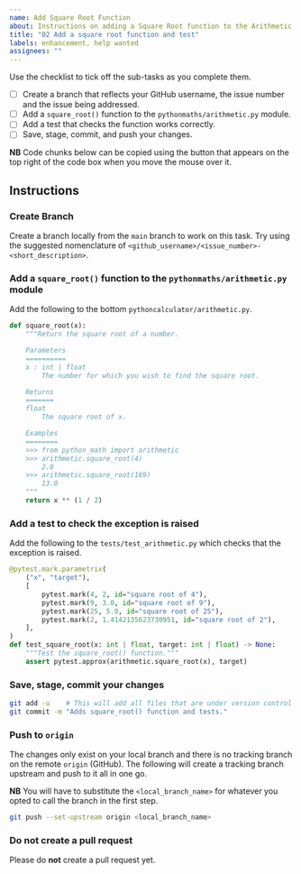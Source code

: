 ```yaml
---
name: Add Square Root Function
about: Instructions on adding a Square Root function to the Arithmetic module
title: "02 Add a square root function and test"
labels: enhancement, help wanted
assignees: ""
---
```


Use the checklist to tick off the sub-tasks as you complete them.

- [ ] Create a branch that reflects your GitHub username, the issue number and the issue being addressed.
- [ ] Add a `square_root()` function to the `pythonmaths/arithmetic.py` module.
- [ ] Add a test that checks the function works correctly.
- [ ] Save, stage, commit, and push your changes.

**NB** Code chunks below can be copied using the button that appears on the top right of the code box when you move the
mouse over it.

## Instructions

### Create Branch

Create a branch locally from the `main` branch to work on this task. Try using the suggested nomenclature of
`<github_username>/<issue_number>-<short_description>`.

### Add a `square_root()` function to the `pythonmaths/arithmetic.py` module

Add the following to the bottom `pythoncalculator/arithmetic.py`.

```python
def square_root(x):
    """Return the square root of a number.

    Parameters
    ==========
    x : int | float
        The number for which you wish to find the square root.

    Returns
    =======
    float
        The square root of x.

    Examples
    ========
    >>> from python_math import arithmetic
    >>> arithmetic.square_root(4)
        2.0
    >>> arithmetic.square_root(169)
        13.0
    """
    return x ** (1 / 2)
```

### Add a test to check the exception is raised

Add the following to the `tests/test_arithmetic.py` which checks that the exception is raised.

```python
@pytest.mark.parametrix(
    ("x", "target"),
    [
        pytest.mark(4, 2, id="square root of 4"),
        pytest.mark(9, 3.0, id="square root of 9"),
        pytest.mark(25, 5.0, id="square root of 25"),
        pytest.mark(2, 1.4142135623730951, id="square root of 2"),
    ],
)
def test_square_root(x: int | float, target: int | float) -> None:
    """Test the square_root() function."""
    assert pytest.approx(arithmetic.square_root(x), target)
```

### Save, stage, commit your changes

```bash
git add -u    # This will add all files that are under version control and have been modified
git commit -m "Adds square_root() function and tests."
```

### Push to `origin`

The changes only exist on your local branch and there is no tracking branch on the remote `origin` (GitHub). The
following will create a tracking branch upstream and push to it all in one go.

**NB** You will have to substitute the `<local_branch_name>` for whatever you opted to call the branch in the first
step.

```bash
git push --set-upstream origin <local_branch_name>
```

### Do **not** create a pull request

Please do **not** create a pull request yet.
